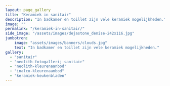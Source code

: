 ```yaml
---
layout: page_gallery
title: "Keramiek in sanitair"
description: "In badkamer en toillet zijn vele keramiek mogelijkheden."
image: ""
permalink: "/keramiek-in-sanitair/"
side_image: "/assets/images/dejastone_denise-242x116.jpg"
jumbotron:
    image: "assets/images/banners/clouds.jpg"
    text: "In badkamer en toillet zijn vele keramiek mogelijkheden."
gallery: 
  - "sanitair"
  - "neolith-fotogallerij-sanitair"
  - "neolith-kleurenaanbod"
  - "inalco-kleurenaanbod"    
  - "keramiek-keukenbladen"       
---
```

